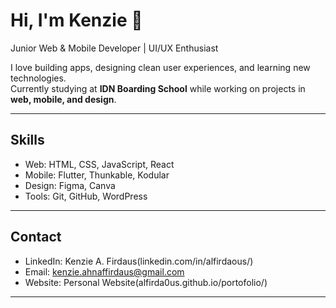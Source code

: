 # Hi, I'm Kenzie 👋

Junior Web & Mobile Developer | UI/UX Enthusiast  

I love building apps, designing clean user experiences, and learning new technologies.  
Currently studying at **IDN Boarding School** while working on projects in **web, mobile, and design**.

---

## Skills
- Web: HTML, CSS, JavaScript, React  
- Mobile: Flutter, Thunkable, Kodular  
- Design: Figma, Canva  
- Tools: Git, GitHub, WordPress  

---

## Contact
- LinkedIn: Kenzie A. Firdaus(linkedin.com/in/alfirdaous/)  
- Email: kenzie.ahnaffirdaus@gmail.com  
- Website: Personal Website(alfirda0us.github.io/portofolio/)  

---
